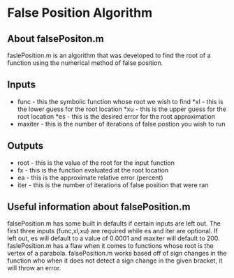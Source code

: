 # False Position Algorithm
## About falsePositon.m
faslePosition.m is an algorithm that was developed to find the root of a function using the numerical method of false position. 
## Inputs
* func - this the symbolic function whose root we wish to find
*xl - this is the lower guess for the root location
*xu - this is the upper guess for the root location
*es - this is the desired error for the root approximation
* maxiter - this is the number of iterations of false postion you wish to run
## Outputs
* root - this is the value of the root for the input function
* fx - this is the function evaluated at the root location
* ea - this is the approximate relative error (percent)
* iter - this is the number of iterations of false position that were ran
## Useful information about falsePosition.m
falsePosition.m has some built in defaults if certain inputs are left out. The first three inputs (func,xl,xu) are required while es and iter are optional. If left out, es will default to a value of 0.0001 and maxiter will default to 200. faslePosition.m has a flaw when it comes to functions whose root is the vertex of a parabola. falsePosition.m works based off of sign changes in the function who when it does not detect a sign change in the given bracket, it will throw an error.
